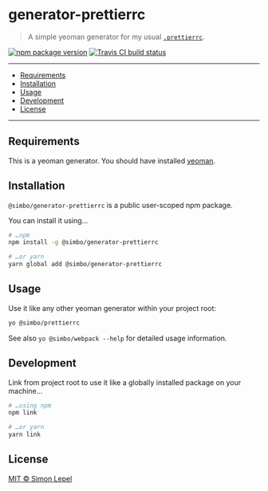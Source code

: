 generator-prettierrc
======================

  > A simple yeoman generator for my usual [`.prettierrc`](https://prettier.io/).

[![npm package version](https://img.shields.io/npm/v/@simbo/generator-prettierrc.svg?style=flat-square)](https://www.npmjs.com/package/@simbo/generator-prettierrc)
[![Travis CI build status](https://travis-ci.org/simbo/generator-prettierrc.svg?branch=master)](https://travis-ci.org/simbo/generator-prettierrc/builds)

---

<!-- TOC depthTo:3 -->

- [Requirements](#requirements)
- [Installation](#installation)
- [Usage](#usage)
- [Development](#development)
- [License](#license)

<!-- /TOC -->

---


## Requirements

This is a yeoman generator. You should have installed
[yeoman](http://yeoman.io/).


## Installation

`@simbo/generator-prettierrc` is a public user-scoped npm package.

You can install it using…

``` sh
# …npm
npm install -g @simbo/generator-prettierrc

# …or yarn
yarn global add @simbo/generator-prettierrc
```


## Usage

Use it like any other yeoman generator within your project root:

``` sh
yo @simbo/prettierrc
```

See also `yo @simbo/webpack --help` for detailed usage information.


## Development

Link from project root to use it like a globally installed package on your
machine…

``` sh
# …using npm
npm link

# …or yarn
yarn link
```


## License

[MIT &copy; Simon Lepel](http://simbo.mit-license.org/)

